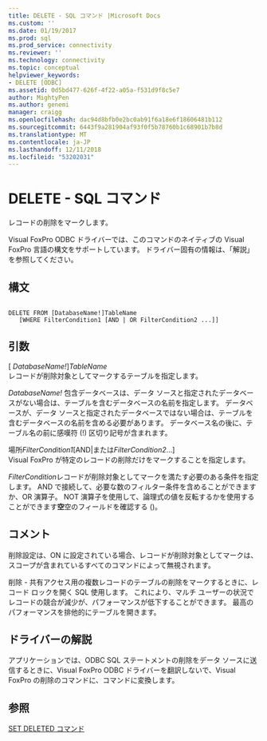 ```yaml
---
title: DELETE - SQL コマンド |Microsoft Docs
ms.custom: ''
ms.date: 01/19/2017
ms.prod: sql
ms.prod_service: connectivity
ms.reviewer: ''
ms.technology: connectivity
ms.topic: conceptual
helpviewer_keywords:
- DELETE [ODBC]
ms.assetid: 0d5bd477-626f-4f22-a05a-f531d9f8c5e7
author: MightyPen
ms.author: genemi
manager: craigg
ms.openlocfilehash: dac94d8bfb0e2bc0ab91f6a18e6f18606481b112
ms.sourcegitcommit: 6443f9a281904af93f0f5b78760b1c68901b7b8d
ms.translationtype: MT
ms.contentlocale: ja-JP
ms.lasthandoff: 12/11/2018
ms.locfileid: "53202031"
---
```

# <a name="delete---sql-command"></a>DELETE - SQL コマンド
レコードの削除をマークします。  
  
 Visual FoxPro ODBC ドライバーでは、このコマンドのネイティブの Visual FoxPro 言語の構文をサポートしています。 ドライバー固有の情報は、「解説」を参照してください。  
  
## <a name="syntax"></a>構文  
  
```  
  
DELETE FROM [DatabaseName!]TableName  
   [WHERE FilterCondition1 [AND | OR FilterCondition2 ...]]  
```  
  
## <a name="arguments"></a>引数  
 [ *DatabaseName!*]*TableName*  
 レコードが削除対象としてマークするテーブルを指定します。  
  
 *DatabaseName!* 包含データベースは、データ ソースと指定されたデータベースがない場合は、テーブルを含むデータベースの名前を指定します。 データベースが、データ ソースと指定されたデータベースではない場合は、テーブルを含むデータベースの名前を含める必要があります。 データベース名の後に、テーブル名の前に感嘆符 (!) 区切り記号が含まれます。  
  
 場所*FilterCondition1*[AND&#124;または*FilterCondition2*...]  
 Visual FoxPro が特定のレコードの削除だけをマークすることを指定します。  
  
 *FilterCondition*レコードが削除対象としてマークを満たす必要のある条件を指定します。 AND で接続して、必要な数のフィルター条件を含めることができますか、OR 演算子。 NOT 演算子を使用して、論理式の値を反転するかを使用することができます**空**空のフィールドを確認する ()。  
  
## <a name="remarks"></a>コメント  
 削除設定は、ON に設定されている場合、レコードが削除対象としてマークは、スコープが含まれているすべてのコマンドによって無視されます。  
  
 削除 - 共有アクセス用の複数レコードのテーブルの削除をマークするときに、レコード ロックを開く SQL 使用します。 これにより、マルチ ユーザーの状況でレコードの競合が減少が、パフォーマンスが低下することができます。 最高のパフォーマンスを排他的にテーブルを開きます。  
  
## <a name="driver-remarks"></a>ドライバーの解説  
 アプリケーションでは、ODBC SQL ステートメントの削除をデータ ソースに送信するときに、Visual FoxPro ODBC ドライバーを翻訳しないで、Visual FoxPro の削除のコマンドに、コマンドに変換します。  
  
## <a name="see-also"></a>参照  
 [SET DELETED コマンド](../../odbc/microsoft/set-deleted-command.md)
